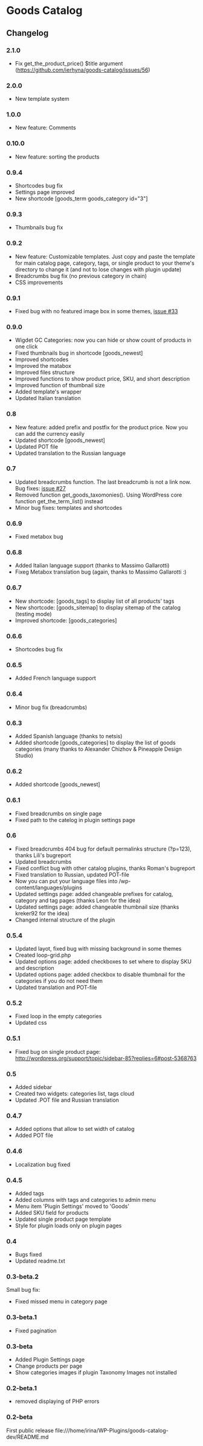 # Goods Catalog

## Changelog

### 2.1.0

* Fix get_the_product_price() $title argument (https://github.com/ierhyna/goods-catalog/issues/56)

### 2.0.0

* New template system

### 1.0.0

* New feature: Comments

### 0.10.0

* New feature: sorting the products

### 0.9.4

* Shortcodes bug fix
* Settings page improved
* New shortcode [goods_term goods_category id="3"]

### 0.9.3

* Thumbnails bug fix

### 0.9.2

* New feature: Customizable templates. Just copy and paste the template for main catalog page, category, tags, or single product to your theme's directory to change it (and not to lose changes with plugin update)
* Breadcrumbs bug fix (no previous category in chain)
* CSS improvements

### 0.9.1

* Fixed bug with no featured image box in some themes, [issue #33](https://github.com/ierhyna/goods-catalog/issues/33)

### 0.9.0

* Wigdet GC Categories: now you can hide or show count of products in one click
* Fixed thumbnails bug in shortcode [goods_newest]
* Improved shortcodes
* Improved the matabox
* Improved files structure
* Improved functions to show product price, SKU, and short description
* Improved function of thumbnail size
* Added template's wrapper
* Updated Italian translation

### 0.8

* New feature: added prefix and postfix for the product price. Now you can add the currency easily
* Updated shortcode [goods_newest]
* Updated POT file
* Updated translation to the Russian language

### 0.7

* Updated breadcrumbs function. The last breadcrumb is not a link now. Bug fixes: [issue #27](https://github.com/ierhyna/goods-catalog/issues/27)
* Removed function get_goods_taxomonies(). Using WordPress core function get_the_term_list() instead
* Minor bug fixes: templates and shortcodes

### 0.6.9

* Fixed metabox bug

### 0.6.8

* Added Italian language support (thanks to Massimo Gallarotti)
* Fixeg Metabox translation bug (again, thanks to Massimo Gallarotti :)

### 0.6.7

* New shortcode: [goods_tags] to display list of all products' tags
* New shortcode: [goods_sitemap] to display sitemap of the catalog (testing mode)
* Improved shortcode: [goods_categories]

### 0.6.6

* Shortcodes bug fix

### 0.6.5

* Added French language support

### 0.6.4

* Minor bug fix (breadcrumbs)

### 0.6.3

* Added Spanish language (thanks to netsis)
* Added shortcode [goods_categories] to display the list of goods categories (many thanks to Alexander Chizhov & Pineapple Design Studio)

### 0.6.2

* Added shortcode [goods_newest]

### 0.6.1

* Fixed breadcrumbs on single page
* Fixed path to the catelog in plugin settings page

### 0.6

* Fixed breadcrumbs 404 bug for default permalinks structure (?p=123), thanks Lili's bugreport
* Updated breadcrumbs
* Fixed conflict bug with other catalog plugins, thanks Roman's bugreport
* Fixed translation to Russian, updated POT-file
* Now you can put your language files into /wp-content/languages/plugins
* Updated settings page: added changeable prefixes for catalog, category and tag pages (thanks Leon for the idea)
* Updated settings page: added changeable thumbnail size (thanks kreker92 for the idea)
* Changed internal structure of the plugin

### 0.5.4

* Updated layot, fixed bug with missing background in some themes
* Created loop-grid.php
* Updated options page: added checkboxes to set where to display SKU and description
* Updated options page: added checkbox to disable thumbnail for the categories if you do not need them
* Updated translation and POT-file

### 0.5.2

* Fixed loop in the empty categories
* Updated css

### 0.5.1

* Fixed bug on single product page: http://wordpress.org/support/topic/sidebar-85?replies=6#post-5368763

### 0.5

* Added sidebar
* Created two widgets: categories list, tags cloud
* Updated .POT file and Russian translation

### 0.4.7

* Added options that allow to set width of catalog
* Added POT file

### 0.4.6

* Localization bug fixed

### 0.4.5

* Added tags
* Added columns with tags and categories to admin menu
* Menu item 'Plugin Settings' moved to 'Goods'
* Added SKU field for products
* Updated single product page template
* Style for plugin loads only on plugin pages

### 0.4

* Bugs fixed
* Updated readme.txt

### 0.3-beta.2

Small bug fix:

* Fixed missed menu in category page

### 0.3-beta.1

* Fixed pagination

### 0.3-beta

* Added Plugin Settings page
* Change products per page
* Show categories images if plugin Taxonomy Images not installed

### 0.2-beta.1

* removed displaying of PHP errors

### 0.2-beta

First public release
file:///home/irina/WP-Plugins/goods-catalog-dev/README.md
